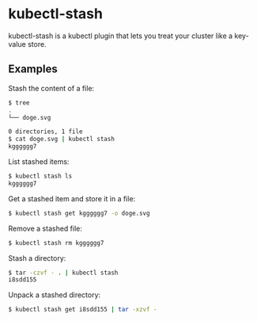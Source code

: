 # kubectl-stash

kubectl-stash is a kubectl plugin that lets you treat your cluster like a key-value store.

## Examples

Stash the content of a file:

```sh
$ tree
.
└── doge.svg

0 directories, 1 file
$ cat doge.svg | kubectl stash
kgggggg7
```

List stashed items:

```sh
$ kubectl stash ls
kgggggg7
```

Get a stashed item and store it in a file:

```sh
$ kubectl stash get kgggggg7 -o doge.svg
```

Remove a stashed file:

```sh
$ kubectl stash rm kgggggg7
```

Stash a directory:

```sh
$ tar -czvf - . | kubectl stash
i8sdd155
```

Unpack a stashed directory:

```sh
$ kubectl stash get i8sdd155 | tar -xzvf -
```


